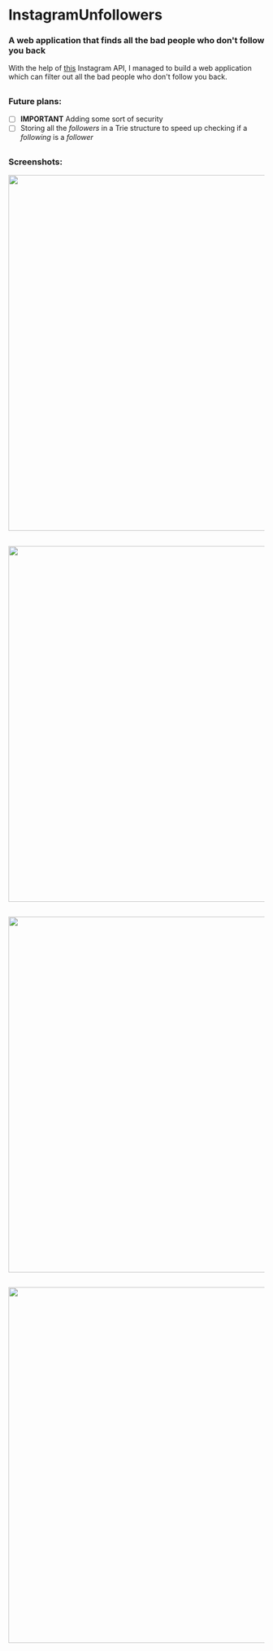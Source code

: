 # InstagramUnfollowers
### A web application that finds all the bad people who don't follow you back

With the help of [this](https://github.com/LevPasha/Instagram-API-python) Instagram API, I managed to build a web application which can filter out all the bad people who don't follow you back.

##
### Future plans:
- [ ] **IMPORTANT** Adding some sort of security
- [ ] Storing all the *followers* in a Trie structure to speed up checking if a *following* is a *follower*

##
### Screenshots:
<p align="center">
  <img src = "https://i.imgur.com/xuSs1fw.png" height="700px"/>
</p>

##
<p align="center">
  <img src = "https://i.imgur.com/xPlIyrS.png" height="700px"/>
</p>

##
<p align="center">
  <img src = "https://i.imgur.com/mQP5ZfK.png" height="700px"/>
</p>

##
<p align="center">
  <img src = "https://i.imgur.com/i7TxXKD.png" height="700px"/>
</p>